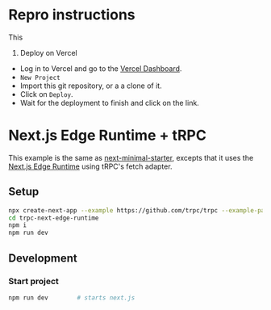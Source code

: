 # Repro instructions
This 

1. Deploy on Vercel
  - Log in to Vercel and go to the [Vercel Dashboard](https://vercel.com/dashboard).
  - `New Project`
  - Import this git repository, or a a clone of it.
  - Click on `Deploy`.
  - Wait for the deployment to finish and click on the link.

# Next.js Edge Runtime + tRPC

This example is the same as [next-minimal-starter](../next-minimal-starter/), excepts that it uses the [Next.js Edge Runtime](https://nextjs.org/docs/api-reference/edge-runtime) using tRPC's fetch adapter.

## Setup

```bash
npx create-next-app --example https://github.com/trpc/trpc --example-path examples/next-edge-runtime trpc-next-edge-runtime
cd trpc-next-edge-runtime
npm i
npm run dev
```

## Development

### Start project

```bash
npm run dev        # starts next.js
```

